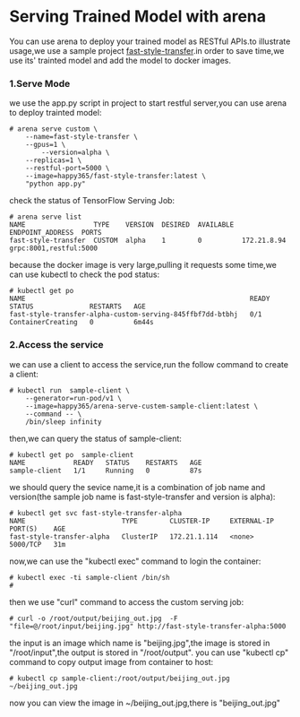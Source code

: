 # Serving Trained Model with arena

You can use arena to deploy your trained model as RESTful APIs.to illustrate usage,we use a sample project [fast-style-transfer](https://github.com/floydhub/fast-style-transfer).in order to save time,we use its' trainted model and add the model to docker images.

### 1.Serve Mode

we use the app.py script in project to start restful server,you can use arena to deploy trainted model:

```
# arena serve custom \
	--name=fast-style-transfer \
	--gpus=1 \
        --version=alpha \
	--replicas=1 \
	--restful-port=5000 \
	--image=happy365/fast-style-transfer:latest \
	"python app.py"
``` 

check the status of TensorFlow Serving Job:

```
# arena serve list
NAME                 TYPE    VERSION  DESIRED  AVAILABLE  ENDPOINT_ADDRESS  PORTS
fast-style-transfer  CUSTOM  alpha    1        0          172.21.8.94       grpc:8001,restful:5000
```

because the docker image is very large,pulling it requests some time,we can use kubectl to check the pod status:

```
# kubectl get po
NAME                                                        READY   STATUS              RESTARTS   AGE
fast-style-transfer-alpha-custom-serving-845ffbf7dd-btbhj   0/1     ContainerCreating   0          6m44s
```

### 2.Access the service  

we can use a client to access the service,run the follow command to create a client:
```
# kubectl run  sample-client \
	--generator=run-pod/v1 \
	--image=happy365/arena-serve-custem-sample-client:latest \
	--command -- \
	/bin/sleep infinity
```

then,we can query the status of sample-client:
```
# kubectl get po  sample-client
NAME            READY   STATUS    RESTARTS   AGE
sample-client   1/1     Running   0          87s 

```
we should query the sevice name,it is a combination of job name and version(the sample job name is fast-style-transfer and version is alpha):

```
# kubectl get svc fast-style-transfer-alpha
NAME                        TYPE        CLUSTER-IP     EXTERNAL-IP   PORT(S)    AGE
fast-style-transfer-alpha   ClusterIP   172.21.1.114   <none>        5000/TCP   31m
```

now,we can use the "kubectl exec" command to login the container:

```
# kubectl exec -ti sample-client /bin/sh
#
```

then we use "curl" command to access the custom serving job:
```
# curl -o /root/output/beijing_out.jpg  -F "file=@/root/input/beijing.jpg" http://fast-style-transfer-alpha:5000
```
the input is an image which name is "beijing.jpg",the image is stored in "/root/input",the output is  stored in "/root/output". you can use "kubectl cp" command to copy output image from container to host:
```
# kubectl cp sample-client:/root/output/beijing_out.jpg ~/beijing_out.jpg
```
now you can view the image in ~/beijing_out.jpg,there is "beijing_out.jpg"



